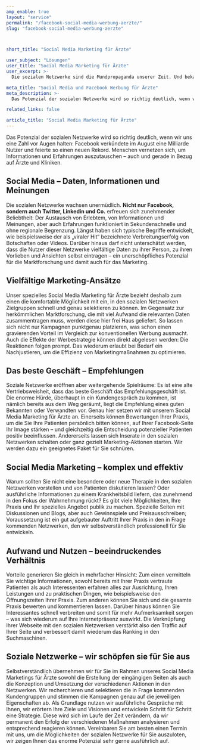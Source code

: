 ```yaml
---
amp_enable: true
layout: "service"
permalink: "/facebook-social-media-werbung-aerzte/"
slug: "facebook-social-media-werbung-aerzte"



short_title: "Social Media Marketing für Ärzte"

user_subject: "Lösungen"
user_title: "Social Media Marketing für Ärzte"
user_excerpt: >-
  Die sozialen Netzwerke sind die Mundpropaganda unserer Zeit. Und bekanntermaßen bringt nichts mehr Erfolg als private Empfehlungen. Wenn Sie mit Ihrer Praxis in den Social Media vertreten sind, können Sie die Bekanntheit und den Erfolg Ihrer Praxis deutlich steigern.

meta_title: "Social Media und Facebook Werbung für Ärzte"
meta_description: >-
  Das Potenzial der sozialen Netzwerke wird so richtig deutlich, wenn wir uns eine Zahl vor Augen halten: Facebook verkündete im August eine Milliarde Nutzer und feierte so einen neuen Rekord. Menschen vernetzen sich, um Informationen und Erfahrungen auszutauschen – auch und gerade in Bezug auf Ärzte und Kliniken. Social Media – Daten, Informationen und Meinungen... Read more »

related_links: false

article_title: "Social Media Marketing für Ärzte"
---
```


Das Potenzial der sozialen Netzwerke wird so richtig deutlich, wenn wir uns eine Zahl vor Augen halten: Facebook verkündete im August eine Milliarde Nutzer und feierte so einen neuen Rekord. Menschen vernetzen sich, um Informationen und Erfahrungen auszutauschen – auch und gerade in Bezug auf Ärzte und Kliniken.

## Social Media – Daten, Informationen und Meinungen

Die sozialen Netzwerke wachsen unermüdlich. **Nicht nur Facebook, sondern auch Twitter, Linkedin und Co.** erfreuen sich zunehmender Beliebtheit: Der Austausch von Erlebtem, von Informationen und Meinungen, aber auch Erfahrungen funktioniert in Sekundenschnelle und ohne regionale Begrenzung. Längst haben sich typische Begriffe entwickelt, wie beispielsweise der als „viraler Hit“ bezeichnete Verbreitungserfolg von Botschaften oder Videos. Darüber hinaus darf nicht unterschätzt werden, dass die Nutzer dieser Netzwerke vielfältige Daten zu ihrer Person, zu ihren Vorlieben und Ansichten selbst eintragen – ein unerschöpfliches Potenzial für die Marktforschung und damit auch für das Marketing.

## Vielfältige Marketing-Ansätze

Unser spezielles Social Media Marketing für Ärzte bezieht deshalb zum einen die komfortable Möglichkeit mit ein, in den sozialen Netzwerken Zielgruppen schnell und genau selektieren zu können. Im Gegensatz zur herkömmlichen Marktforschung, die mit viel Aufwand die relevanten Daten zusammentragen muss, werden diese hier frei Haus geliefert. So lassen sich nicht nur Kampagnen punktgenau platzieren, was schon einen gravierenden Vorteil im Vergleich zur konventionellen Werbung ausmacht. Auch die Effekte der Werbestrategie können direkt abgelesen werden: Die Reaktionen folgen prompt. Das wiederum erlaubt bei Bedarf ein Nachjustieren, um die Effizienz von Marketingmaßnahmen zu optimieren.

## Das beste Geschäft – Empfehlungen

Soziale Netzwerke eröffnen aber weitergehende Spielräume: Es ist eine alte Vertriebsweisheit, dass das beste Geschäft das Empfehlungsgeschäft ist. Die enorme Hürde, überhaupt in ein Kundengespräch zu kommen, ist nämlich bereits aus dem Weg geräumt, liegt die Empfehlung eines guten Bekannten oder Verwandten vor. Genau hier setzen wir mit unserem Social Media Marketing für Ärzte an. Einerseits können Bewertungen Ihrer Praxis, um die Sie Ihre Patienten persönlich bitten können, auf Ihrer Facebook-Seite Ihr Image stärken – und gleichzeitig die Entscheidung potenzieller Patienten positiv beeinflussen. Andererseits lassen sich Inserate in den sozialen Netzwerken schalten oder ganz gezielt Marketing-Aktionen starten. Wir werden dazu ein geeignetes Paket für Sie schnüren.

## Social Media Marketing – komplex und effektiv

Warum sollten Sie nicht eine besondere oder neue Therapie in den sozialen Netzwerken vorstellen und von Patienten diskutieren lassen? Oder ausführliche Informationen zu einem Krankheitsbild liefern, das zunehmend in den Fokus der Wahrnehmung rückt? Es gibt viele Möglichkeiten, Ihre Praxis und Ihr spezielles Angebot publik zu machen. Spezielle Seiten mit Diskussionen und Blogs, aber auch Gewinnspiele und Preisausschreiben; Voraussetzung ist ein gut aufgebauter Auftritt Ihrer Praxis in den in Frage kommenden Netzwerken, den wir selbstverständlich professionell für Sie entwickeln.

## Aufwand und Nutzen – beeindruckendes Verhältnis

Vorteile generieren Sie gleich in mehrfacher Hinsicht: Zum einen vermitteln Sie wichtige Informationen, sowohl bereits mit Ihrer Praxis vertraute Patienten als auch Interessenten erfahren alles zur Ausrichtung, Ihren Leistungen und zu praktischen Dingen, wie beispielsweise den Öffnungszeiten Ihrer Praxis. Zum anderen können Sie sich und die gesamte Praxis bewerten und kommentieren lassen. Darüber hinaus können Sie Interessantes schnell verbreiten und somit für mehr Aufmerksamkeit sorgen – was sich wiederum auf Ihre Internetpräsenz auswirkt. Die Verknüpfung Ihrer Webseite mit den sozialen Netzwerken verstärkt also den Traffic auf Ihrer Seite und verbessert damit wiederum das Ranking in den Suchmaschinen.

## Soziale Netzwerke – wir schöpfen sie für Sie aus

Selbstverständlich übernehmen wir für Sie im Rahmen unseres Social Media Marketings für Ärzte sowohl die Erstellung der eingängigen Seiten als auch die Konzeption und Umsetzung der verschiedenen Aktionen in den Netzwerken. Wir recherchieren und selektieren die in Frage kommenden Kundengruppen und stimmen die Kampagnen genau auf die jeweiligen Eigenschaften ab. Als Grundlage nutzen wir ausführliche Gespräche mit Ihnen, wir erörtern Ihre Ziele und Visionen und entwickeln Schritt für Schritt eine Strategie. Diese wird sich im Laufe der Zeit verändern, da wir permanent den Erfolg der verschiedenen Maßnahmen analysieren und entsprechend reagieren können. Vereinbaren Sie am besten einen Termin mit uns, um die Möglichkeiten der sozialen Netzwerke für Sie auszuloten, wir zeigen Ihnen das enorme Potenzial sehr gerne ausführlich auf.

